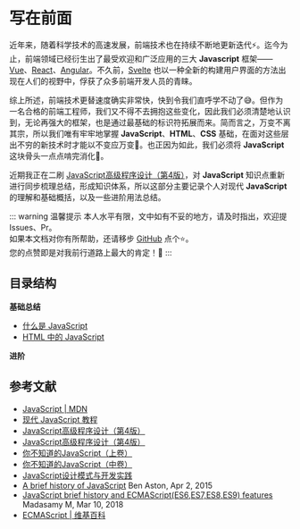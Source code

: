 # 写在前面

近年来，随着科学技术的高速发展，前端技术也在持续不断地更新迭代:zap:。迄今为止，前端领域已经衍生出了最受欢迎和广泛应用的三大 **Javascript** 框架——[Vue](https://cn.vuejs.org/)、[React](https://react.docschina.org/)、[Angular](https://angular.cn/)。不久前，[Svelte](https://www.sveltejs.cn/) 也以一种全新的构建用户界面的方法出现在人们的视野中，俘获了众多前端开发人员的青睐。

综上所述，前端技术更替速度确实非常快，快到令我们直呼学不动了:sweat_smile:。但作为一名合格的前端工程师，我们又不得不去拥抱这些变化，因此我们必须清楚地认识到，无论再强大的框架，也是通过最基础的标识符拓展而来。简而言之，万变不离其宗，所以我们唯有牢牢地掌握 **JavaScript**、**HTML**、**CSS** 基础，在面对这些层出不穷的新技术时才能以不变应万变:punch:。也正因为如此，我们必须将 **JavaScript** 这块骨头一点点啃完消化:muscle:。

近期我正在二刷 [JavaScript高级程序设计（第4版）](https://www.ituring.com.cn/book/2472)，对 **JavaScript** 知识点重新进行同步梳理总结，形成知识体系，所以这部分主要记录个人对现代 **JavaScript** 的理解和基础概括，以及一些进阶用法总结。

::: warning 温馨提示
本人水平有限，文中如有不妥的地方，请及时指出，欢迎提 Issues、Pr。  
如果本文档对你有所帮助，还请移步 [GitHub](https://github.com/Fengfengfeng-up/personal-docs) 点个:star:。  
您的点赞即是对我前行道路上最大的肯定！:pray:
:::
## 目录结构

**基础总结**

* [什么是 JavaScript](./what-is-javascript.md)
* [HTML 中的 JavaScript](./javascript-in-html.md)

**进阶**
  
## 参考文献

* [JavaScript | MDN](https://developer.mozilla.org/zh-CN/docs/Web/JavaScript)
* [现代 JavaScript 教程](https://zh.javascript.info/)
* [JavaScript高级程序设计（第4版）](https://www.ituring.com.cn/book/2472)
* [JavaScript高级程序设计（第4版）](https://www.ituring.com.cn/book/2472)
* [你不知道的JavaScript（上卷）](https://www.ituring.com.cn/book/1488)
* [你不知道的JavaScript（中卷）](https://www.ituring.com.cn/book/1563)
* [JavaScript设计模式与开发实践](https://www.ituring.com.cn/book/1632)
* [A brief history of JavaScript](https://medium.com/@_benaston/lesson-1a-the-history-of-javascript-8c1ce3bffb17) Ben Aston, Apr 2, 2015
* [JavaScript brief history and ECMAScript(ES6,ES7,ES8,ES9) features](https://medium.com/@madasamy/javascript-brief-history-and-ecmascript-es6-es7-es8-features-673973394df4#:~:text=ECMAScript%20is%20the%20%E2%80%9Cstandard%20for%E2%80%9D%20of%20the%20JavaScript,the%20years%20javascript%20has%20changed%20through%20ECMAScript%2C%20) Madasamy M, Mar 10, 2018
* [ECMAScript | 维基百科](https://zh.wikipedia.org/wiki/ECMAScript)
